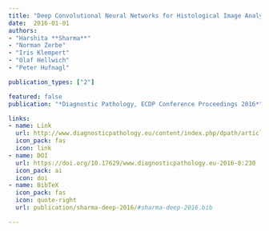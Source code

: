 ```yaml
---
title: "Deep Convolutional Neural Networks for Histological Image Analysis in Gastric Carcinoma Whole Slide Images"
date:  2016-01-01
authors: 
- "Harshita **Sharma**"
- "Norman Zerbe"
- "Iris Klempert"
- "Olaf Hellwich"
- "Peter Hufnagl"

publication_types: ["2"]

featured: false
publication: "*Diagnostic Pathology, ECDP Conference Proceedings 2016*"

links:
- name: Link
  url: http://www.diagnosticpathology.eu/content/index.php/dpath/article/view/230
  icon_pack: fas
  icon: link
- name: DOI
  url: https://doi.org/10.17629/www.diagnosticpathology.eu-2016-8:230
  icon_pack: ai
  icon: doi
- name: BibTeX
  icon_pack: fas
  icon: quote-right
  url: publication/sharma-deep-2016/#sharma-deep-2016.bib

---
```


